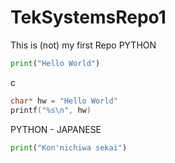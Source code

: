 # TekSystemsRepo1
This is (not) my first Repo
PYTHON
```python
print("Hello World")
```
c
```c
char* hw = "Hello World"
printf("%s\n", hw)
```

PYTHON - JAPANESE
```python
print("Kon'nichiwa sekai")
```
